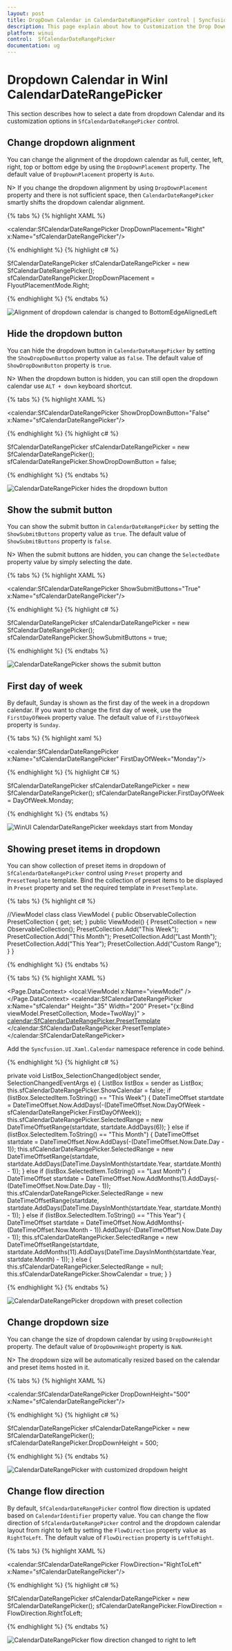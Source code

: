 ```yaml
---
layout: post
title: DropDown Calendar in CalendarDateRangePicker control | Syncfusion
description: This page explain about how to Customization the Drop Down of the WinUI CalendarDateRangePicker (SfCalendarDateRangePicker) control and items features.
platform: winui
control:  SfCalendarDateRangePicker
documentation: ug
---
```


# Dropdown Calendar in WinI CalendarDateRangePicker

This section describes how to select a date from dropdown Calendar and its customization options in `SfCalendarDateRangePicker` control.

## Change dropdown alignment

You can change the alignment of the dropdown calendar as full, center, left, right, top or bottom edge by using the `DropDownPlacement` property. The default value of `DropDownPlacement` property is `Auto`.

N> If you change the dropdown alignment by using `DropDownPlacement` property and there is not sufficient space, then `CalendarDateRangePicker` smartly shifts the dropdown calendar alignment.

{% tabs %}
{% highlight XAML %}

<calendar:SfCalendarDateRangePicker DropDownPlacement="Right" 
                             x:Name="sfCalendarDateRangePicker"/>

{% endhighlight %}
{% highlight c# %}

SfCalendarDateRangePicker sfCalendarDateRangePicker = new SfCalendarDateRangePicker();
sfCalendarDateRangePicker.DropDownPlacement = FlyoutPlacementMode.Right;

{% endhighlight %}
{% endtabs %}

![Alignment of dropdown calendar is changed to BottomEdgeAlignedLeft](Dropdown-Calendar_images/DropDownPlacement.png)

## Hide the dropdown button

You can hide the dropdown button in `CalendarDateRangePicker` by setting the `ShowDropDownButton` property value as `false`. The default value of `ShowDropDownButton` property is `true`.

N> When the dropdown button is hidden, you can still open the dropdown calendar use `ALT + down` keyboard shortcut.

{% tabs %}
{% highlight XAML %}

<calendar:SfCalendarDateRangePicker ShowDropDownButton="False" 
                               x:Name="sfCalendarDateRangePicker"/>

{% endhighlight %}
{% highlight c# %}

SfCalendarDateRangePicker sfCalendarDateRangePicker = new SfCalendarDateRangePicker();
sfCalendarDateRangePicker.ShowDropDownButton = false;

{% endhighlight %}
{% endtabs %}

![CalendarDateRangePicker hides the dropdown button](Dropdown-Calendar_images/ShowDropDownButton.png)

## Show the submit button

You can show the submit button in `CalendarDateRangePicker` by setting the `ShowSubmitButtons` property value as `true`. The default value of `ShowSubmitButtons` property is `false`.

N> When the submit buttons are hidden, you can change the `SelectedDate` property value by simply selecting the date.

{% tabs %}
{% highlight XAML %}

<calendar:SfCalendarDateRangePicker ShowSubmitButtons="True" 
                               x:Name="sfCalendarDateRangePicker"/>

{% endhighlight %}
{% highlight c# %}

SfCalendarDateRangePicker sfCalendarDateRangePicker = new SfCalendarDateRangePicker();
sfCalendarDateRangePicker.ShowSubmitButtons = true;

{% endhighlight %}
{% endtabs %}

![CalendarDateRangePicker shows the submit button](Dropdown-Calendar_images/CalendarDateRangePicker-Show_SpinButton.png)

## First day of week

By default, Sunday is shown as the first day of the week in a dropdown calendar. If you want to change the first day of week, use the `FirstDayOfWeek` property value. The default value of `FirstDayOfWeek` property is `Sunday`.

{% tabs %}
{% highlight xaml %}

<calendar:SfCalendarDateRangePicker x:Name="sfCalendarDateRangePicker" 
                               FirstDayOfWeek="Monday"/>

{% endhighlight %}
{% highlight C# %}

SfCalendarDateRangePicker sfCalendarDateRangePicker = new SfCalendarDateRangePicker();
sfCalendarDateRangePicker.FirstDayOfWeek = DayOfWeek.Monday;

{% endhighlight %}
{% endtabs %}

![WinUI CalendarDateRangePicker weekdays start from Monday](Dropdown-Calendar_images/FirstDayOfWeek.png)

## Showing preset items in dropdown

You can show collection of preset items in dropdown of `SfCalendarDateRangePicker` control using `Preset` property and `PresetTemplate` template. Bind the collection of preset items to be displayed in `Preset` property and set the required template in `PresetTemplate`.

{% tabs %}
{% highlight c# %}

//ViewModel class
class ViewModel
    {
        public ObservableCollection<string> PresetCollection { get; set; }
        public ViewModel()
        {
            PresetCollection = new ObservableCollection<string>();
            PresetCollection.Add("This Week");
            PresetCollection.Add("This Month");
            PresetCollection.Add("Last Month");
            PresetCollection.Add("This Year");
            PresetCollection.Add("Custom Range");
        }
    }

{% endhighlight %}
{% endtabs %}

{% tabs %}
{% highlight XAML %}

<Page
    x:Class="Calendar_WinUI_FT.MainPage"
    xmlns="http://schemas.microsoft.com/winfx/2006/xaml/presentation"
    xmlns:x="http://schemas.microsoft.com/winfx/2006/xaml"
    xmlns:local="using:Calendar_WinUI_FT"
    xmlns:d="http://schemas.microsoft.com/expression/blend/2008"
    xmlns:mc="http://schemas.openxmlformats.org/markup-compatibility/2006" xmlns:calendar="using:Syncfusion.UI.Xaml.Calendar"
    mc:Ignorable="d"
    Background="{ThemeResource ApplicationPageBackgroundThemeBrush}">
    <Page.DataContext>
        <local:ViewModel x:Name="viewModel" />
    </Page.DataContext>
    <Grid>
        <calendar:SfCalendarDateRangePicker  x:Name="sfCalendar" Height="35" Width="200"
                                            Preset="{x:Bind viewModel.PresetCollection, Mode=TwoWay}" >
            <calendar:SfCalendarDateRangePicker.PresetTemplate>
                <DataTemplate>
                    <ListBox ItemsSource="{Binding}" SelectionChanged="ListBox_SelectionChanged" />
                </DataTemplate>
            </calendar:SfCalendarDateRangePicker.PresetTemplate>
        </calendar:SfCalendarDateRangePicker>
    </Grid>
</Page>

Add the `Syncfusion.UI.Xaml.Calendar` namespace reference in code behind.

{% endhighlight %}
{% highlight c# %}

 private void ListBox_SelectionChanged(object sender, SelectionChangedEventArgs e)
 {
    ListBox listBox = sender as ListBox;
    this.sfCalendarDateRangePicker.ShowCalendar = false;
    if (listBox.SelectedItem.ToString() == "This Week")
    {
        DateTimeOffset startdate = DateTimeOffset.Now.AddDays(-(DateTimeOffset.Now.DayOfWeek - sfCalendarDateRangePicker.FirstDayOfWeek));
        this.sfCalendarDateRangePicker.SelectedRange = new DateTimeOffsetRange(startdate, startdate.AddDays(6));
    }
    else if (listBox.SelectedItem.ToString() == "This Month")
    {
        DateTimeOffset startdate = DateTimeOffset.Now.AddDays(-(DateTimeOffset.Now.Date.Day - 1));
        this.sfCalendarDateRangePicker.SelectedRange = new DateTimeOffsetRange(startdate, startdate.AddDays(DateTime.DaysInMonth(startdate.Year, startdate.Month) - 1));
    }
    else if (listBox.SelectedItem.ToString() == "Last Month")
    {
        DateTimeOffset startdate = DateTimeOffset.Now.AddMonths(1).AddDays(-(DateTimeOffset.Now.Date.Day - 1));
        this.sfCalendarDateRangePicker.SelectedRange = new DateTimeOffsetRange(startdate, startdate.AddDays(DateTime.DaysInMonth(startdate.Year, startdate.Month) - 1));
    }
    else if (listBox.SelectedItem.ToString() == "This Year")
    {
        DateTimeOffset startdate = DateTimeOffset.Now.AddMonths(-(DateTimeOffset.Now.Month - 1)).AddDays(-(DateTimeOffset.Now.Date.Day - 1));
        this.sfCalendarDateRangePicker.SelectedRange = new DateTimeOffsetRange(startdate, startdate.AddMonths(11).AddDays(DateTime.DaysInMonth(startdate.Year, startdate.Month) - 1));
    }
    else
    {
        this.sfCalendarDateRangePicker.SelectedRange = null;
        this.sfCalendarDateRangePicker.ShowCalendar = true;
    }
 }

{% endhighlight %}
{% endtabs %}

![CalendarDateRangePicker dropdown with preset collection](Dropdown-Calendar_images/PresetCollection.png)

## Change dropdown size

You can change the size of dropdown calendar by using `DropDownHeight` property. The default value of `DropDownHeight` property is `NaN`.

N> The dropdown size will be automatically resized based on the calendar and preset items hosted in it.

{% tabs %}
{% highlight XAML %}

<calendar:SfCalendarDateRangePicker DropDownHeight="500"
                               x:Name="sfCalendarDateRangePicker"/>

{% endhighlight %}
{% highlight c# %}

SfCalendarDateRangePicker sfCalendarDateRangePicker = new SfCalendarDateRangePicker();
sfCalendarDateRangePicker.DropDownHeight = 500;

{% endhighlight %}
{% endtabs %}

![CalendarDateRangePicker with customized dropdown height](Dropdown-Calendar_images/DropDownHeight.png)

## Change flow direction

By default, `SfCalendarDateRangePicker` control flow direction is updated based on `CalendarIdentifier` property value. You can change the flow direction  of `SfCalendarDateRangePicker` control and the dropdown calendar layout from right to left by setting the `FlowDirection` property value as `RightToLeft`. The default value of `FlowDirection` property is `LeftToRight`.

{% tabs %}
{% highlight XAML %}

<calendar:SfCalendarDateRangePicker FlowDirection="RightToLeft" 
                               x:Name="sfCalendarDateRangePicker"/>

{% endhighlight %}
{% highlight c# %}

SfCalendarDateRangePicker sfCalendarDateRangePicker = new SfCalendarDateRangePicker();
sfCalendarDateRangePicker.FlowDirection = FlowDirection.RightToLeft;

{% endhighlight %}
{% endtabs %}

![CalendarDateRangePicker flow direction changed to right to left](Dropdown-Calendar_images/FlowDirection.png)
